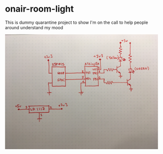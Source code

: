 # onair-room-light
This is dummy quarantine project to show I'm on the call to help people around understand my mood

![Schematix](https://raw.githubusercontent.com/katurov/onair-room-light/main/IMG_3250.jpeg)
